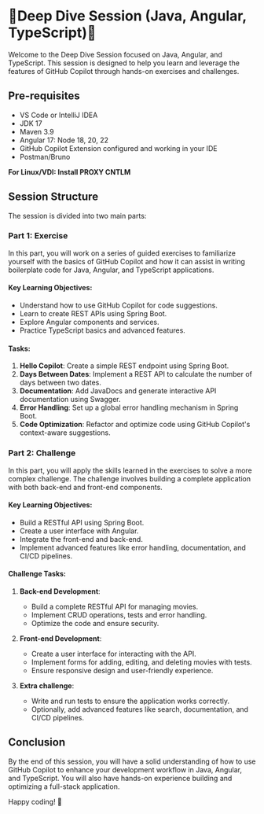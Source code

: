 # 🚀Deep Dive Session (Java, Angular, TypeScript)🚀

Welcome to the Deep Dive Session focused on Java, Angular, and TypeScript. This session is designed to help you learn and leverage the features of GitHub Copilot through hands-on exercises and challenges.

## Pre-requisites

- VS Code or IntelliJ IDEA
- JDK 17
- Maven 3.9
- Angular 17: Node 18, 20, 22
- GitHub Copilot Extension configured and working in your IDE
- Postman/Bruno

**For Linux/VDI: Install PROXY CNTLM**

## Session Structure

The session is divided into two main parts:

### Part 1: Exercise

In this part, you will work on a series of guided exercises to familiarize yourself with the basics of GitHub Copilot and how it can assist in writing boilerplate code for Java, Angular, and TypeScript applications.

#### Key Learning Objectives:
- Understand how to use GitHub Copilot for code suggestions.
- Learn to create REST APIs using Spring Boot.
- Explore Angular components and services.
- Practice TypeScript basics and advanced features.

#### Tasks:
1. **Hello Copilot**: Create a simple REST endpoint using Spring Boot.
2. **Days Between Dates**: Implement a REST API to calculate the number of days between two dates.
3. **Documentation**: Add JavaDocs and generate interactive API documentation using Swagger.
4. **Error Handling**: Set up a global error handling mechanism in Spring Boot.
5. **Code Optimization**: Refactor and optimize code using GitHub Copilot's context-aware suggestions.

### Part 2: Challenge

In this part, you will apply the skills learned in the exercises to solve a more complex challenge. The challenge involves building a complete application with both back-end and front-end components.

#### Key Learning Objectives:
- Build a RESTful API using Spring Boot.
- Create a user interface with Angular.
- Integrate the front-end and back-end.
- Implement advanced features like error handling, documentation, and CI/CD pipelines.

#### Challenge Tasks:
1. **Back-end Development**: 
   - Build a complete RESTful API for managing movies.
   - Implement CRUD operations, tests and error handling.
   - Optimize the code and ensure security.

2. **Front-end Development**: 
   - Create a user interface for interacting with the API.
   - Implement forms for adding, editing, and deleting movies with tests.
   - Ensure responsive design and user-friendly experience.

3. **Extra challenge**: 
   - Write and run tests to ensure the application works correctly.
   - Optionally, add advanced features like search, documentation, and CI/CD pipelines.

## Conclusion

By the end of this session, you will have a solid understanding of how to use GitHub Copilot to enhance your development workflow in Java, Angular, and TypeScript. You will also have hands-on experience building and optimizing a full-stack application.

Happy coding! 🚀
